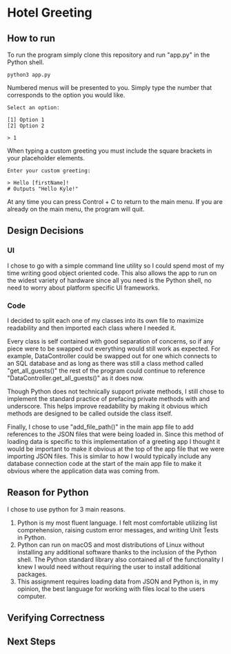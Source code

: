 # Hotel Greeting

## How to run

To run the program simply clone this repository and run "app.py" in the Python shell.

    python3 app.py

Numbered menus will be presented to you. Simply type the number that corresponds to the option you would like.

    Select an option:

    [1] Option 1
    [2] Option 2

    > 1

When typing a custom greeting you must include the square brackets in your placeholder elements.

    Enter your custom greeting:

    > Hello [firstName]!
    # Outputs "Hello Kyle!"

At any time you can press Control + C to return to the main menu. If you are already on the main menu, the program will quit.

## Design Decisions

### UI

I chose to go with a simple command line utility so I could spend most of my time writing good object oriented code. This also allows the app to run on the widest variety of hardware since all you need is the Python shell, no need to worry about platform specific UI frameworks.

### Code

I decided to split each one of my classes into its own file to maximize readability and then imported each class where I needed it. 

Every class is self contained with good separation of concerns, so if any piece were to be swapped out everything would still work as expected. For example, DataController could be swapped out for one which connects to an SQL database and as long as there was still a class method called "get_all_guests()" the rest of the program could continue to reference "DataController.get_all_guests()" as it does now.

Though Python does not technically support private methods, I still chose to implement the standard practice of prefacing private methods with and underscore. This helps improve readability by making it obvious which methods are designed to be called outside the class itself.

Finally, I chose to use "add_file_path()" in the main app file to add references to the JSON files that were being loaded in. Since this method of loading data is specific to this implementation of a greeting app I thought it would be important to make it obvious at the top of the app file that we were importing JSON files. This is similar to how I would typically include any database connection code at the start of the main app file to make it obvious where the application data was coming from.

## Reason for Python

I chose to use python for 3 main reasons.

1. Python is my most fluent language. I felt most comfortable utilizing list comprehension, raising custom error messages, and writing Unit Tests in Python.
2. Python can run on macOS and most distributions of Linux without installing any additional software thanks to the inclusion of the Python shell. The Python standard library also contained all of the functionality I knew I would need without requiring the user to install additional packages.
3. This assignment requires loading data from JSON and Python is, in my opinion, the best language for working with files local to the users computer.

## Verifying Correctness

## Next Steps



